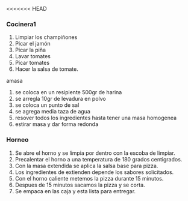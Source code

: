 <<<<<<< HEAD

### Cocinera1

1. Limpiar los champiñones
2. Picar el jamón
3. Picar la piña
4. Lavar tomates
5. Picar tomates
6. Hacer la salsa de tomate. 

amasa
1. se coloca en un resipiente 500gr de harina
2. se arregla 10gr de levadura en polvo
3. se coloca un punto de sal
4. se agrega media taza de agua
5. resover todos los ingredientes hasta tener una masa homogenea
6. estirar masa y dar forma redonda

### Horneo

1. Se abre el horno y se limpia por dentro con la escoba de limpiar.
2. Precalentar el horno a una temperatura de 180 grados centigrados.
3. Con la masa extendida se aplica la salsa base para pizza.
4. Los ingredientes de extienden depende los sabores solicitados.
5. Con el horno caliente metemos la pizza durante 15 minutos.
6. Despues de 15 minutos sacamos la pizza y se corta.
7. Se empaca en las caja y esta lista para entregar.

